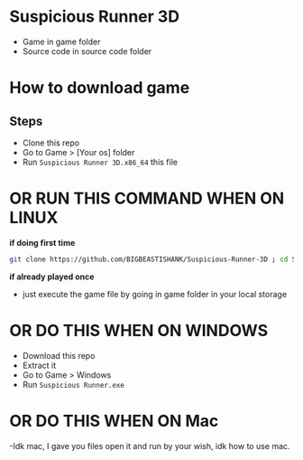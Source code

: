 # Suspicious Runner 3D

- Game in game folder
- Source code in source code folder

# How to download game

## Steps
- Clone this repo
- Go to Game > [Your os] folder
- Run `Suspicious Runner 3D.x86_64` this file

# OR RUN THIS COMMAND WHEN ON LINUX

**if doing first time**
```sh
git clone https://github.com/BIGBEASTISHANK/Suspicious-Runner-3D ; cd Suspicious-Runner/Game/Linux ; ./Suspicious\ Runner\ 3D.x86_64
```
**if already played once**
- just execute the game file by going in game folder in your local storage

# OR DO THIS WHEN ON WINDOWS
- Download this repo
- Extract it
- Go to Game > Windows
- Run `Suspicious Runner.exe`

# OR DO THIS WHEN ON Mac
-Idk mac, I gave you files open it and run by your wish, idk how to use mac.
